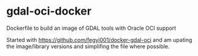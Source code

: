 # gdal-oci-docker
Dockerfile to build an image of GDAL tools with Oracle OCI support

Started with https://github.com/fegyi001/docker-gdal-oci and am upating the image/library versions and simplifing the file where possible.
